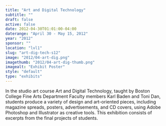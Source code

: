 ```yaml
---
title: "Art and Digital Technology"
subtitle: ""
draft: false
active: false
date: 2012-04-30T01:01:00-04:00
daterange: "April 30 - May 15, 2012"
year: "2012"
sponsor: ""
location: "lvl1"
slug: "art-dig-tech-s12"
image: "2012/04-art-dig.png"
imagethumb: "2012/04-art-dig-thumb.png"
imagealt: "Exhibit Poster"
style: "default"
type: "exhibits"
---
```


In the studio art course Art and Digital Technology, taught by Boston College Fine Arts Department Faculty members Karl Baden and Toni Dan, students produce a variety of design and art-oriented pieces, including magazine spreads, posters, advertisements, and CD covers, using Adobe Photoshop and Illustrator as creative tools. This exhibition consists of excerpts from the final projects of students.

<!--

Active:
    Yes (will appear on Exhibit's homepage)
    No (will not appear on Exhibit's homepage, but will appear in archives)

Gallery locations: 
    Burns Library (burns)
    Theology and Ministry Library (tml)
    O'Neill Level One (lvl1)
    O'Neill Level Three (lvl3)
    O'Neill Reading Room (reading)
    O'Neill Reading Room Back Wall (backwall)
    O'Neill Lobby (lobby)
    History Dept, Stokes Hall (stokes)
    Bapst Exhibits (bapsts)
    Archived Bapst Exhibits (bapstsarchive)
  
Need spaces for:

  Virtual Exhibits (virtual)
  Tip O'Neill (tiponeill)

Style:
    Poster on left, text on right (default)
    Poster on right, text on left (right)
    Poster large, centered above text (middle_top)
    Poster large, centered below text (middle_down)

Add'l images
    <img src="/theme/img/exhibits/XXXX/201X/00-XXXX.png" alt="words" class="float_left">
    <img src="/theme/img/exhibits/XXXX/201X/00-XXXX.png" alt="words" class="float_right">
    <img src="/theme/img/exhibits/XXXX/201X/00-XXXX.png" alt="words" class="center">

-->

